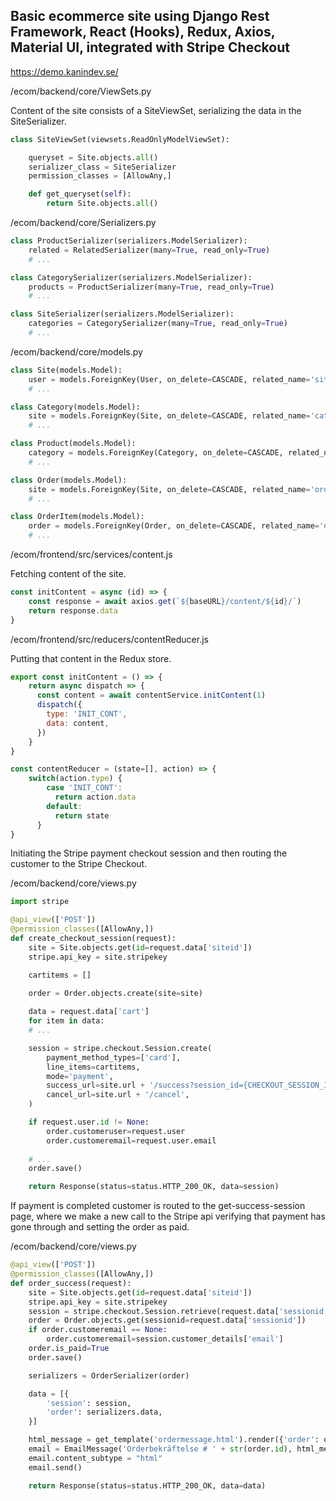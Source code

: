 ## Basic ecommerce site using Django Rest Framework, React (Hooks), Redux, Axios, Material UI, integrated with Stripe Checkout

https://demo.kanindev.se/


/ecom/backend/core/ViewSets.py

Content of the site consists of a SiteViewSet, serializing the data in the SiteSerializer.

```Python
class SiteViewSet(viewsets.ReadOnlyModelViewSet):

    queryset = Site.objects.all()
    serializer_class = SiteSerializer
    permission_classes = [AllowAny,]

    def get_queryset(self):
        return Site.objects.all()
```


/ecom/backend/core/Serializers.py

```Python
class ProductSerializer(serializers.ModelSerializer):
    related = RelatedSerializer(many=True, read_only=True)
    # ...

class CategorySerializer(serializers.ModelSerializer):
    products = ProductSerializer(many=True, read_only=True)
    # ...

class SiteSerializer(serializers.ModelSerializer):
    categories = CategorySerializer(many=True, read_only=True)
    # ...
```


/ecom/backend/core/models.py

```Python
class Site(models.Model):
    user = models.ForeignKey(User, on_delete=CASCADE, related_name='siteuser')
    # ...

class Category(models.Model):
    site = models.ForeignKey(Site, on_delete=CASCADE, related_name='categories')
    # ...

class Product(models.Model):
    category = models.ForeignKey(Category, on_delete=CASCADE, related_name='products', verbose_name='Kategori')
    # ...

class Order(models.Model):
    site = models.ForeignKey(Site, on_delete=CASCADE, related_name='orders')
    # ...

class OrderItem(models.Model):
    order = models.ForeignKey(Order, on_delete=CASCADE, related_name='orderitem')
    # ...
```



/ecom/frontend/src/services/content.js

Fetching content of the site.

```JavaScript
const initContent = async (id) => {
    const response = await axios.get(`${baseURL}/content/${id}/`)
    return response.data
}
```

/ecom/frontend/src/reducers/contentReducer.js

Putting that content in the Redux store.

```JavaScript
export const initContent = () => {
    return async dispatch => {
      const content = await contentService.initContent(1)
      dispatch({
        type: 'INIT_CONT',
        data: content,
      })
    }
}

const contentReducer = (state=[], action) => {
    switch(action.type) {
        case 'INIT_CONT':
          return action.data
        default:
          return state
      }
}
```


Initiating the Stripe payment checkout session and then routing the customer to the Stripe Checkout.

/ecom/backend/core/views.py

```Python
import stripe

@api_view(['POST'])
@permission_classes([AllowAny,])
def create_checkout_session(request):
    site = Site.objects.get(id=request.data['siteid'])
    stripe.api_key = site.stripekey

    cartitems = []

    order = Order.objects.create(site=site)
    
    data = request.data['cart']
    for item in data:
    # ...

    session = stripe.checkout.Session.create(
        payment_method_types=['card'],
        line_items=cartitems,
        mode='payment',
        success_url=site.url + '/success?session_id={CHECKOUT_SESSION_ID}',
        cancel_url=site.url + '/cancel',
    )

    if request.user.id != None:
        order.customeruser=request.user
        order.customeremail=request.user.email
        
    # ...
    order.save()

    return Response(status=status.HTTP_200_OK, data=session)
```


If payment is completed customer is routed to the get-success-session page, where we make a new call to the Stripe api verifying that payment has gone through and setting the order as paid.

/ecom/backend/core/views.py

```Python
@api_view(['POST'])
@permission_classes([AllowAny,])
def order_success(request):
    site = Site.objects.get(id=request.data['siteid'])
    stripe.api_key = site.stripekey
    session = stripe.checkout.Session.retrieve(request.data['sessionid'])
    order = Order.objects.get(sessionid=request.data['sessionid'])
    if order.customeremail == None:
        order.customeremail=session.customer_details['email']
    order.is_paid=True
    order.save()

    serializers = OrderSerializer(order)

    data = [{
        'session': session,
        'order': serializers.data,
    }]

    html_message = get_template('ordermessage.html').render({'order': order, 'site': site})
    email = EmailMessage('Orderbekräftelse # ' + str(order.id), html_message, from_email=site.siteemail, to=[order.customeremail])
    email.content_subtype = "html"
    email.send()

    return Response(status=status.HTTP_200_OK, data=data)
```
